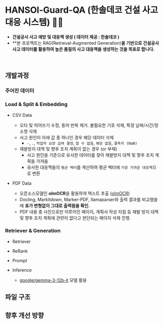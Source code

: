 # HANSOl-Guard-QA (한솔데코 건설 사고 대응 시스템) 👷🏼

- **건설공사 사고 예방 및 대응책 생성 ( 데이터 제공 : 한솔데코 )** 
- **본 프로젝트는 RAG(Retrieval-Augmented Generation)**을 기반으로 건설공사 사고 데이터를 활용하여 높은 품질의 사고 대응책을 생성하는 것을 목표로 합니다.**

<br>

## 개발과정 

### 주어진 데이터 

### Load & Split & Embedding 

- CSV Data
  - 오타 및 띄어쓰기 수정, 동어 반복 제거. 불필요한 기호 삭제, 특정 날짜/시간/장소명 삭제
  - 사고 원인이 아래 값 중 하나인 경우 해당 데이터 삭제
    - `-`, `.`, `작업자 요양 급여 결정`, `알 수 없음`, `해당 없음`, `결측치 (NaN)`
  - 재발방지 대책 및 향후 조치 계획이 없는 경우 (or 부재) 
    - 사고 원인을 기준으로 유사한 데이터를 찾아 재발방지 대책 및 향후 조치 계획을 가져옴
    - 유사한 대응책들의 `평균 벡터`를 계산하여 평균 벡터에 `가장 가까운 대응책`으로 변환

- PDF Data
  - 오픈소스모델인 **olmOCR**을 활용하여 텍스트 추출 ([olmOCR](https://huggingface.co/allenai/olmOCR-7B-0225-preview))
  - Docling, Markitdown, Marker-PDF, llamaparser와 출력 결과를 비교했을 때 **표가 변형없이 그대로 출력됨을 확인.**  
  - PDF 내용 중 사진으로만 이루어진 페이지, 계획서 작성 지침 등 재발 방지 대책 및 향후 조치 계획에 관련이 없다고 판단되는 페이지 삭제 진행.

### Retriever & Generation 

- Retriever

- ReRank

- Prompt

- Inference
  -  [google/gemma-3-12b-it](https://huggingface.co/google/gemma-3-12b-it) 모델 활용
 

## 파일 구조 

## 향후 개선 방향 
